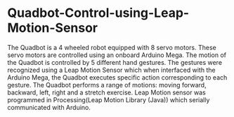 # Quadbot-Control-using-Leap-Motion-Sensor
The Quadbot is a 4 wheeled robot equipped with 8 servo motors. These servo motors are controlled using an onboard Arduino Mega. The motion of the Quadbot is controlled by 5 different hand gestures. The gestures were recognized using a Leap Motion Sensor which when interfaced with the Arduino Mega, the Quadbot executes specific action corresponding to each gesture. The Quadbot performs a range of motions: moving forward, backward, left, right and a stretch exercise.
Leap Motion sensor was programmed in Processing(Leap Motion Library (Java)) which serially communicated with Arduino. 
